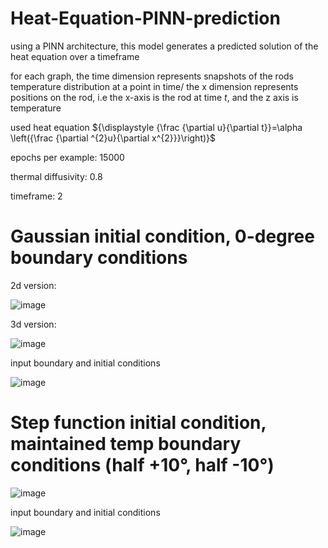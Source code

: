 # Heat-Equation-PINN-prediction
using a PINN architecture, this model generates a predicted solution of the heat equation over a timeframe

for each graph, the time dimension represents snapshots of the rods temperature distribution at a point in time/ the x dimension represents positions on the rod, i.e the x-axis is the rod at time $t$, and the z axis is temperature

used heat equation ${\displaystyle {\frac {\partial u}{\partial t}}=\alpha \left({\frac {\partial ^{2}u}{\partial x^{2}}}\right)}$

epochs per example: 15000

thermal diffusivity: 0.8

timeframe: 2

# Gaussian initial condition, 0-degree boundary conditions

2d version:

![image](https://github.com/MasterMeep/Heat-Equation-PINN-prediction/assets/51376656/79078922-452b-42c5-ab52-a592fd6e6b1a)

3d version:

![image](https://github.com/MasterMeep/Heat-Equation-PINN-prediction/assets/51376656/dcaed8a3-c26a-4d98-b115-b6001f94f7fc)

input boundary and initial conditions

![image](https://github.com/MasterMeep/Heat-Equation-PINN-prediction/assets/51376656/5056a07d-b1e2-4666-b081-66447da98624)

# Step function initial condition, maintained temp boundary conditions (half +10°, half -10°)

![image](https://github.com/MasterMeep/Heat-Equation-PINN-prediction/assets/51376656/798b3c15-deb3-4d76-a8dd-0b7c136c7605)

input boundary and initial conditions

![image](https://github.com/MasterMeep/Heat-Equation-PINN-prediction/assets/51376656/6d3261db-44e8-4e03-b844-bffc840540d7)
